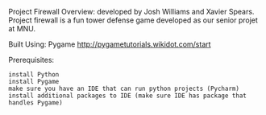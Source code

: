 Project Firewall
Overview:
developed by Josh Williams and Xavier Spears. Project firewall is a fun tower defense game developed as our senior projet at MNU.

Built Using:
Pygame http://pygametutorials.wikidot.com/start

Prerequisites:

    install Python
    install Pygame 
    make sure you have an IDE that can run python projects (Pycharm)
    install additional packages to IDE (make sure IDE has package that handles Pygame)
